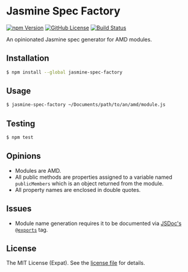 Jasmine Spec Factory
====================
[![npm Version][NPM VERSION BADGE]][NPM PAGE]
[![GitHub License][LICENSE BADGE]][LICENSE PAGE]
[![Build Status][BUILD BADGE]][BUILD PAGE]

An opinionated Jasmine spec generator for AMD modules.

Installation
------------
```sh
$ npm install --global jasmine-spec-factory
```

Usage
-----
```sh
$ jasmine-spec-factory ~/Documents/path/to/an/amd/module.js
```

Testing
-------
```sh
$ npm test
```

Opinions
--------
- Modules are AMD.
- All public methods are properties assigned to a variable named `publicMembers` which is an object returned from the module.
- All property names are enclosed in double quotes.

Issues
------
- Module name generation requires it to be documented via [JSDoc's](http://usejsdoc.org/) [`@exports`](http://usejsdoc.org/tags-exports.html) tag.

License
-------
The MIT License (Expat). See the [license file](LICENSE) for details.

[BUILD BADGE]: https://img.shields.io/travis/jbenner-radham/jasmine-spec-factory.svg?style=flat-square
[BUILD PAGE]: https://travis-ci.org/jbenner-radham/jasmine-spec-factory
[LICENSE BADGE]: https://img.shields.io/badge/license-MIT-blue.svg?style=flat-square
[LICENSE PAGE]: https://github.com/jbenner-radham/jasmine-spec-factory/blob/master/LICENSE
[NPM PAGE]: https://www.npmjs.com/package/jasmine-spec-factory
[NPM VERSION BADGE]: https://img.shields.io/npm/v/jasmine-spec-factory.svg?style=flat-square
